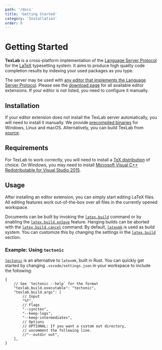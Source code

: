 ```yaml
---
path: '/docs'
title: 'Getting Started'
category: 'Installation'
order: 0
---
```


# Getting Started

**TexLab** is a cross-platform implementation of the [Language Server Protocol](https://microsoft.github.io/language-server-protocol)
for the [LaTeX](https://www.latex-project.org/) typesetting system.
It aims to produce high quality code completion results by indexing your used packages as you type.

The server may be used with [any editor that implements the Language Server Protocol](https://microsoft.github.io/language-server-protocol/implementors/tools/).
Please see the [download page](/#download) for all available editor extensions. If your editor is not listed, you need to configure it manually.

## Installation

If your editor extension does not install the TexLab server automatically, you will need to install it manually.
We provide [precompiled binaries](https://github.com/latex-lsp/texlab/releases) for Windows, Linux and macOS.
Alternatively, you can build TexLab from [source](https://github.com/latex-lsp/texlab#building-from-source).

## Requirements

For TexLab to work correctly, you will need to install a [TeX distribution](https://www.latex-project.org/get/#tex-distributions) of choice.
On Windows, you may need to install [Microsoft Visual C++ Redistributable for Visual Studio 2015](https://www.microsoft.com/en-US/download/details.aspx?id=48145).

## Usage

After installing an editor extension, you can simply start editing LaTeX files.
All editing features work out-of-the-box over all files in the currently opened workspace.

Documents can be built by invoking the [`latex.build`](/docs/reference/commands#latexbuild) command
or by enabling the [`latex.build.onSave`](/docs/reference/configuration#latexbuildonsave) feature.
Hanging builds can be aborted with the [`latex.build.cancel`](/docs/reference/commands#latexbuildcancel) command.
By default, [`latexmk`](https://ctan.org/pkg/latexmk?lang=en) is used as build system.
You can customize this by changing the settings in the [`latex.build`](/docs/reference/configuration#latexbuildexecutable) section.

### Example: Using `tectonic`
[`tectonic`](https://tectonic-typesetting.github.io/) is an alternative to `latexmk`, built in Rust.
You can quickly get started by changing `.vscode/settings.json` in your workspace to include the following:
```jsonc
{
    // See `tectonic --help` for the format
    "texlab.build.executable": "tectonic",
    "texlab.build.args": [
        // Input
        "%f",
        // Flags
        "--synctex",
        "--keep-logs",
        "--keep-intermediates",
        // Options
        // OPTIONAL: If you want a custom out directory,
        // uncomment the following line.
        //"--outdir out",
    ],
}
```
